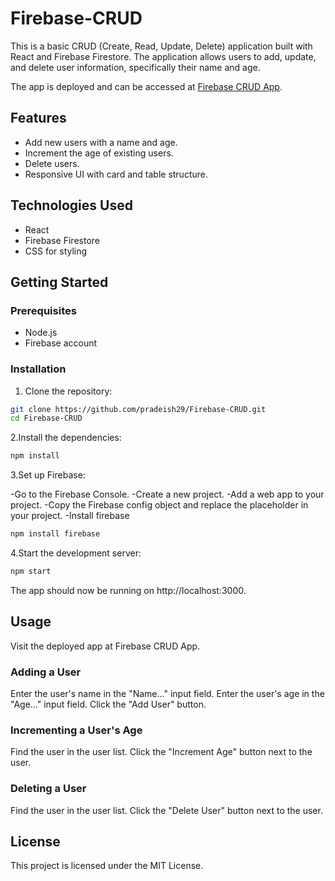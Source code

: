 # Firebase-CRUD
This is a basic CRUD (Create, Read, Update, Delete) application built with React and Firebase Firestore. The application allows users to add, update, and delete user information, specifically their name and age. 

The app is deployed and can be accessed at [Firebase CRUD App](https://pradeish29.github.io/Firebase-CRUD/).

## Features
- Add new users with a name and age.
- Increment the age of existing users.
- Delete users.
- Responsive UI with card and table structure.

## Technologies Used
- React
- Firebase Firestore
- CSS for styling

## Getting Started

### Prerequisites
- Node.js
- Firebase account

### Installation

1. Clone the repository:

```bash
git clone https://github.com/pradeish29/Firebase-CRUD.git
cd Firebase-CRUD
```
2.Install the dependencies:
```bash
npm install
```
3.Set up Firebase:

-Go to the Firebase Console.
-Create a new project.
-Add a web app to your project.
-Copy the Firebase config object and replace the placeholder in your project. 
-Install firebase
```bash
npm install firebase
```

4.Start the development server:
```bash
npm start
```
The app should now be running on http://localhost:3000.

## Usage
Visit the deployed app at Firebase CRUD App.

### Adding a User
Enter the user's name in the "Name..." input field.
Enter the user's age in the "Age..." input field.
Click the "Add User" button.

### Incrementing a User's Age
Find the user in the user list.
Click the "Increment Age" button next to the user.

### Deleting a User
Find the user in the user list.
Click the "Delete User" button next to the user.

## License
This project is licensed under the MIT License.

